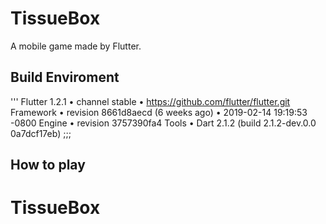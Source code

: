 # TissueBox

A mobile game made by Flutter.

## Build Enviroment
'''
Flutter 1.2.1 • channel stable • https://github.com/flutter/flutter.git
Framework • revision 8661d8aecd (6 weeks ago) • 2019-02-14 19:19:53 -0800
Engine • revision 3757390fa4
Tools • Dart 2.1.2 (build 2.1.2-dev.0.0 0a7dcf17eb)
;;;

## How to play
# TissueBox
